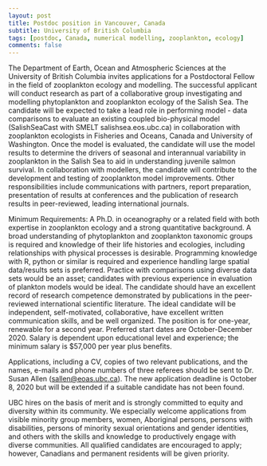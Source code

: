```yaml
---
layout: post
title: Postdoc position in Vancouver, Canada
subtitle: University of British Columbia
tags: [postdoc, Canada, numerical modelling, zooplankton, ecology]
comments: false
---
```

The Department of Earth, Ocean and Atmospheric Sciences at the University of British Columbia invites applications for a Postdoctoral Fellow in the field of zooplankton ecology and modelling. The successful applicant will conduct research as part of a collaborative group investigating and modelling phytoplankton and zooplankton ecology of the Salish Sea. The candidate will be expected to take a lead role in performing model - data comparisons to evaluate an existing coupled bio-physical model (SalishSeaCast with SMELT salishsea.eos.ubc.ca) in collaboration with zooplankton ecologists in Fisheries and Oceans, Canada and University of Washington. Once the model is evaluated, the candidate will use the model results to determine the drivers of seasonal and interannual variability in zooplankton in the Salish Sea to aid in understanding juvenile salmon survival.  In collaboration with modellers, the candidate will contribute to the development and testing of zooplankton model improvements. Other responsibilities include communications with partners, report preparation, presentation of results at conferences and the publication of research results in peer-reviewed, leading international journals.



Minimum Requirements: A Ph.D. in oceanography or a related field with both expertise in zooplankton ecology and a strong quantitative background. A broad understanding of phytoplankton and zooplankton taxonomic groups is required and knowledge of their life histories and ecologies, including relationships with physical processes is desirable. Programming knowledge with R, python or similar is required and experience handling large spatial data/results sets is preferred. Practice with comparisons using diverse data sets would be an asset; candidates with previous experience in evaluation of plankton models would be ideal. The candidate should have an excellent record of research competence demonstrated by publications in the peer-reviewed international scientific literature. The ideal candidate will be independent, self-motivated, collaborative, have excellent written communication skills, and be well organized. The position is for one-year, renewable for a second year. Preferred start dates are October-December 2020. Salary is dependent upon educational level and experience; the minimum salary is $57,000 per year plus benefits.



Applications, including a CV, copies of two relevant publications, and the names, e-mails and phone numbers of three referees should be sent to Dr. Susan Allen (sallen@eoas.ubc.ca). The new application deadline is October 8, 2020 but will be extended if a suitable candidate has not been found.



UBC hires on the basis of merit and is strongly committed to equity and diversity within its community.  We especially welcome applications from visible minority group members, women, Aboriginal persons, persons with disabilities, persons of minority sexual orientations and gender identities, and others with the skills and knowledge to productively engage with diverse communities.  All qualified candidates are encouraged to apply; however, Canadians and permanent residents will be given priority.
